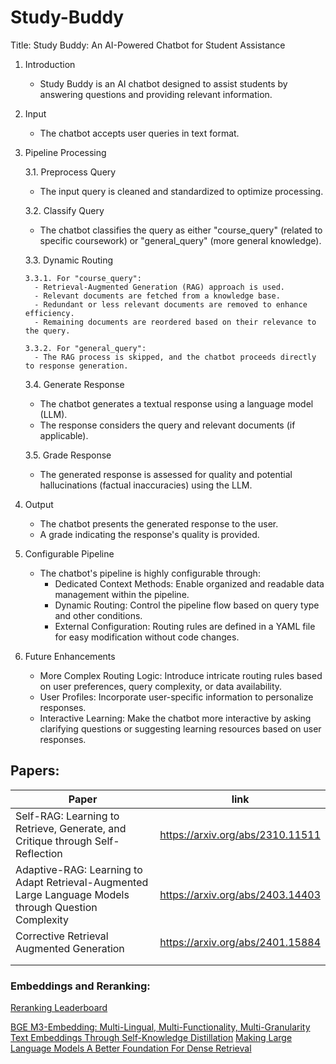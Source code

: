 # Study-Buddy

Title: Study Buddy: An AI-Powered Chatbot for Student Assistance

1. Introduction
   - Study Buddy is an AI chatbot designed to assist students by answering questions and providing relevant information.
2. Input
   - The chatbot accepts user queries in text format.
3. Pipeline Processing

    3.1. Preprocess Query
     - The input query is cleaned and standardized to optimize processing.
 
    3.2. Classify Query
     - The chatbot classifies the query as either "course_query" (related to specific coursework) or "general_query" (more general knowledge).
 
    3.3. Dynamic Routing

       3.3.1. For "course_query":
         - Retrieval-Augmented Generation (RAG) approach is used.
         - Relevant documents are fetched from a knowledge base.
         - Redundant or less relevant documents are removed to enhance efficiency.
         - Remaining documents are reordered based on their relevance to the query.
       
       3.3.2. For "general_query":
         - The RAG process is skipped, and the chatbot proceeds directly to response generation.
    3.4. Generate Response
      - The chatbot generates a textual response using a language model (LLM).
      - The response considers the query and relevant documents (if applicable).
  
    3.5. Grade Response
      - The generated response is assessed for quality and potential hallucinations (factual inaccuracies) using the LLM.

4. Output

   - The chatbot presents the generated response to the user.
   - A grade indicating the response's quality is provided.

5. Configurable Pipeline
   - The chatbot's pipeline is highly configurable through:
     - Dedicated Context Methods: Enable organized and readable data management within the pipeline.
     - Dynamic Routing: Control the pipeline flow based on query type and other conditions.
     - External Configuration: Routing rules are defined in a YAML file for easy modification without code changes.
6. Future Enhancements

   - More Complex Routing Logic: Introduce intricate routing rules based on user preferences, query complexity, or data availability.
   - User Profiles: Incorporate user-specific information to personalize responses.
   - Interactive Learning: Make the chatbot more interactive by asking clarifying questions or suggesting learning resources based on user responses.


## Papers:

| Paper                                                                                                 | link                             |
| ----------------------------------------------------------------------------------------------------- | -------------------------------- |
| Self-RAG: Learning to Retrieve, Generate, and Critique through Self-Reflection                        | https://arxiv.org/abs/2310.11511 |
| Adaptive-RAG: Learning to Adapt Retrieval-Augmented Large Language Models through Question Complexity | https://arxiv.org/abs/2403.14403 |
| Corrective Retrieval Augmented Generation                                                             | https://arxiv.org/abs/2401.15884 |
|                                                                                                       |                                  |
|                                                                                                       |                                  |

### Embeddings and Reranking:

[Reranking Leaderboard](https://huggingface.co/spaces/AIR-Bench/leaderboard)

[BGE M3-Embedding: Multi-Lingual, Multi-Functionality, Multi-Granularity Text Embeddings Through Self-Knowledge Distillation](https://arxiv.org/abs/2402.03216)
[Making Large Language Models A Better Foundation For Dense Retrieval](https://arxiv.org/abs/2312.15503)
